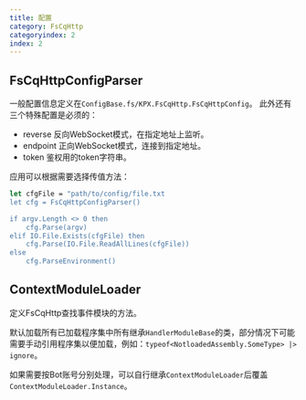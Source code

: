 ```yaml
---
title: 配置
category: FsCqHttp
categoryindex: 2
index: 2
---
```


## FsCqHttpConfigParser
一般配置信息定义在```ConfigBase.fs/KPX.FsCqHttp.FsCqHttpConfig```。
此外还有三个特殊配置是必须的：
* reverse 反向WebSocket模式，在指定地址上监听。
* endpoint 正向WebSocket模式，连接到指定地址。 
* token 鉴权用的token字符串。
  
应用可以根据需要选择传值方法：
```fsharp
let cfgFile = "path/to/config/file.txt
let cfg = FsCqHttpConfigParser()

if argv.Length <> 0 then
    cfg.Parse(argv)
elif IO.File.Exists(cfgFile) then
    cfg.Parse(IO.File.ReadAllLines(cfgFile))
else
    cfg.ParseEnvironment()
```

## ContextModuleLoader
定义FsCqHttp查找事件模块的方法。

默认加载所有已加载程序集中所有继承```HandlerModuleBase```的类，部分情况下可能需要手动引用程序集以便加载，例如：```typeof<NotloadedAssembly.SomeType> |> ignore```。

如果需要按Bot账号分别处理，可以自行继承```ContextModuleLoader```后覆盖```ContextModuleLoader.Instance```。

